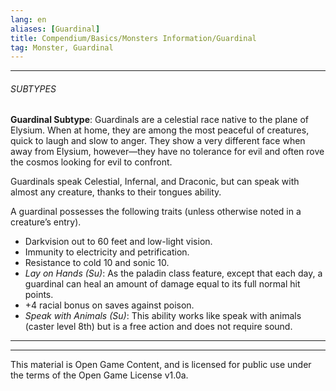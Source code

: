 ```yaml
---
lang: en
aliases: [Guardinal]
title: Compendium/Basics/Monsters Information/Guardinal
tag: Monster, Guardinal
---
```



---

###### SUBTYPES


**Guardinal Subtype**: Guardinals are a celestial race native to the plane of Elysium. When at home, they are among the most peaceful of creatures, quick to laugh and slow to anger. They show a very different face when away from Elysium, however—they have no tolerance for evil and often rove the cosmos looking for evil to confront.

Guardinals speak Celestial, Infernal, and Draconic, but can speak with almost any creature, thanks to their tongues ability.

A guardinal possesses the following traits (unless otherwise noted in a creature’s entry).

- Darkvision out to 60 feet and low-light vision.
- Immunity to electricity and petrification.
- Resistance to cold 10 and sonic 10.
- _Lay on Hands (Su)_: As the paladin class feature, except that each day, a guardinal can heal an amount of damage equal to its full normal hit points.
- +4 racial bonus on saves against poison.
- _Speak with Animals (Su)_: This ability works like speak with animals (caster level 8th) but is a free action and does not require sound.



---

---

This material is Open Game Content, and is licensed for public use under
the terms of the Open Game License v1.0a.
